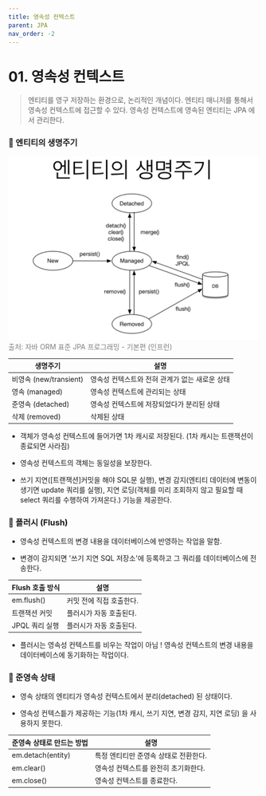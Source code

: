```yaml
---
title: 영속성 컨텍스트
parent: JPA
nav_order: -2
---
```


# 01. 영속성 컨텍스트

> 엔티티를 영구 저장하는 환경으로, 논리적인 개념이다. 엔티티 매니저를 통해서 영속성 컨텍스트에 접근할 수 있다. 영속성 컨텍스트에 영속된 엔티티는 JPA 에서 관리한다.

### 🧩 엔티티의 생명주기

<img src="/assets/images/pages/cs/jpa/01. lifecycle.png">
<span style="color: #808080">출처: 자바 ORM 표준 JPA 프로그래밍 - 기본편 (인프런)</span>

| 생명주기               | 설명                                           |
| ---------------------- | ---------------------------------------------- |
| 비영속 (new/transient) | 영속성 컨텍스트와 전혀 관계가 없는 새로운 상태 |
| 영속 (managed)         | 영속성 컨텍스트에 관리되는 상태                |
| 준영속 (detached)      | 영속성 컨텍스트에 저장되었다가 분리된 상태     |
| 삭제 (removed)         | 삭제된 상태                                    |

- 객체가 영속성 컨텍스트에 들어가면 1차 캐시로 저장된다. (1차 캐시는 트랜잭션이 종료되면 사라짐)

- 영속성 컨텍스트의 객체는 동일성을 보장한다.

- 쓰기 지연([트랜잭션]커밋을 해야 SQL문 실행), 변경 감지(엔티티 데이터에 변동이 생기면 update 쿼리를 실행), 지연 로딩(객체를 미리 조회하지 않고 필요할 때 select 쿼리를 수행하여 가져온다.) 기능을 제공한다.

### 🧩 플러시 (Flush)

- 영속성 컨텍스트의 변경 내용을 데이터베이스에 반영하는 작업을 말함.

- 변경이 감지되면 '쓰기 지연 SQL 저장소'에 등록하고 그 쿼리를 데이터베이스에 전송한다.

| Flush 호출 방식 | 설명                     |
| --------------- | ------------------------ |
| em.flush()      | 커밋 전에 직접 호출한다. |
| 트랜잭션 커밋   | 플러시가 자동 호출된다.  |
| JPQL 쿼리 실행  | 플러시가 자동 호출된다.  |

- 플러시는 영속성 컨텍스트를 비우는 작업이 아님 ! 영속성 컨텍스트의 변경 내용을 데이터베이스에 동기화하는 작업이다.

### 🧩 준영속 상태

- 영속 상태의 엔티티가 영속성 컨텍스트에서 분리(detached) 된 상태이다.

- 영속성 컨텍스틑가 제공하는 기능(1차 캐시, 쓰기 지연, 변경 감지, 지연 로딩) 을 사용하지 못한다.

| 준영속 상태로 만드는 방법 | 설명                                  |
| ------------------------- | ------------------------------------- |
| em.detach(entity)         | 특정 엔티티만 준영속 상태로 전환한다. |
| em.clear()                | 영속성 컨텍스트를 완전히 초기화한다.  |
| em.close()                | 영속성 컨텍스트를 종료한다.           |
